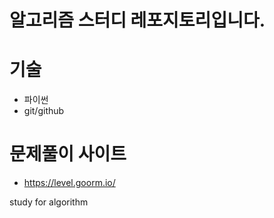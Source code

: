 # 알고리즘 스터디 레포지토리입니다.

# 기술

- 파이썬
- git/github

# 문제풀이 사이트

- https://level.goorm.io/

study for algorithm

